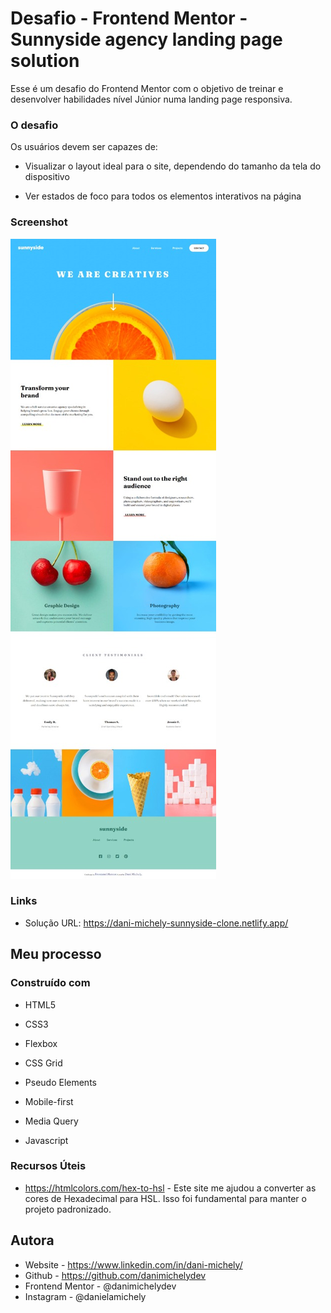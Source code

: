 # Desafio - Frontend Mentor - Sunnyside agency landing page solution

Esse é um desafio do Frontend Mentor com o objetivo de treinar e desenvolver habilidades nível Júnior numa landing page responsiva.



### O desafio

Os usuários devem ser capazes de:

- Visualizar o layout ideal para o site, dependendo do tamanho da tela do dispositivo

- Ver estados de foco para todos os elementos interativos na página

  

### Screenshot

![](./screenshot.jpeg)



### Links

- Solução URL: https://dani-michely-sunnyside-clone.netlify.app/

## Meu processo

### Construído com

- HTML5

- CSS3

- Flexbox

- CSS Grid

- Pseudo Elements

- Mobile-first

- Media Query

- Javascript

  

### Recursos Úteis

- https://htmlcolors.com/hex-to-hsl - Este site me ajudou a converter as cores de Hexadecimal para HSL. Isso foi fundamental para manter o projeto padronizado.

## Autora

- Website - https://www.linkedin.com/in/dani-michely/
- Github - https://github.com/danimichelydev
- Frontend Mentor - @danimichelydev
- Instagram - @danielamichely


